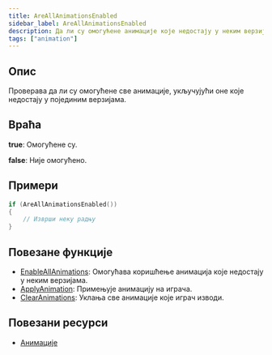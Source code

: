 ```yaml
---
title: AreAllAnimationsEnabled
sidebar_label: AreAllAnimationsEnabled
description: Да ли су омогућене анимације које недостају у неким верзијама?
tags: ["animation"]
---
```


<VersionWarnSR version='omp v1.1.0.2612' />

## Опис

Проверава да ли су омогућене све анимације, укључујући оне које недостају у појединим верзијама.

## Враћа

**true**: Омогућене су.

**false**: Није омогућено.

## Примери

```c
if (AreAllAnimationsEnabled())
{
    // Изврши неку радњу
}
```

## Повезане функције

- [EnableAllAnimations](EnableAllAnimations): Омогућава коришћење анимација које недостају у неким верзијама.
- [ApplyAnimation](ApplyAnimation): Примењује анимацију на играча.
- [ClearAnimations](ClearAnimations): Уклања све анимације које играч изводи.

## Повезани ресурси

- [Анимације](../resources/animations)
